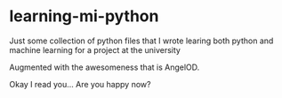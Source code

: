 # learning-mi-python
Just some collection of python files that I wrote learing both python and machine learning for a project at the university

Augmented with the awesomeness that is AngelOD.

Okay I read you... Are you happy now?
